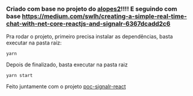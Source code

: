 ### Criado com base no projeto do [alopes2](https://github.com/alopes2/Medium-Chatty)!!!! E seguindo com base https://medium.com/swlh/creating-a-simple-real-time-chat-with-net-core-reactjs-and-signalr-6367dcadd2c6

Pra rodar o projeto, primeiro precisa instalar as dependências, basta executar na pasta raiz:

`yarn`

Depois de finalizado, basta executar na pasta raiz

`yarn start` 

Feito juntamente com o projeto [poc-signalr-react](https://github.com/odntht/poc-signalr-csharp)
